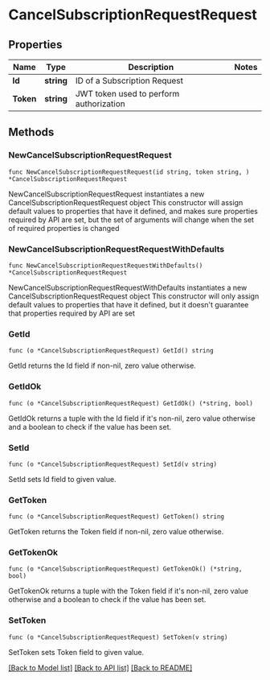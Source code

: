 # CancelSubscriptionRequestRequest

## Properties

Name | Type | Description | Notes
------------ | ------------- | ------------- | -------------
**Id** | **string** | ID of a Subscription Request | 
**Token** | **string** | JWT token used to perform authorization | 

## Methods

### NewCancelSubscriptionRequestRequest

`func NewCancelSubscriptionRequestRequest(id string, token string, ) *CancelSubscriptionRequestRequest`

NewCancelSubscriptionRequestRequest instantiates a new CancelSubscriptionRequestRequest object
This constructor will assign default values to properties that have it defined,
and makes sure properties required by API are set, but the set of arguments
will change when the set of required properties is changed

### NewCancelSubscriptionRequestRequestWithDefaults

`func NewCancelSubscriptionRequestRequestWithDefaults() *CancelSubscriptionRequestRequest`

NewCancelSubscriptionRequestRequestWithDefaults instantiates a new CancelSubscriptionRequestRequest object
This constructor will only assign default values to properties that have it defined,
but it doesn't guarantee that properties required by API are set

### GetId

`func (o *CancelSubscriptionRequestRequest) GetId() string`

GetId returns the Id field if non-nil, zero value otherwise.

### GetIdOk

`func (o *CancelSubscriptionRequestRequest) GetIdOk() (*string, bool)`

GetIdOk returns a tuple with the Id field if it's non-nil, zero value otherwise
and a boolean to check if the value has been set.

### SetId

`func (o *CancelSubscriptionRequestRequest) SetId(v string)`

SetId sets Id field to given value.


### GetToken

`func (o *CancelSubscriptionRequestRequest) GetToken() string`

GetToken returns the Token field if non-nil, zero value otherwise.

### GetTokenOk

`func (o *CancelSubscriptionRequestRequest) GetTokenOk() (*string, bool)`

GetTokenOk returns a tuple with the Token field if it's non-nil, zero value otherwise
and a boolean to check if the value has been set.

### SetToken

`func (o *CancelSubscriptionRequestRequest) SetToken(v string)`

SetToken sets Token field to given value.



[[Back to Model list]](../README.md#documentation-for-models) [[Back to API list]](../README.md#documentation-for-api-endpoints) [[Back to README]](../README.md)



